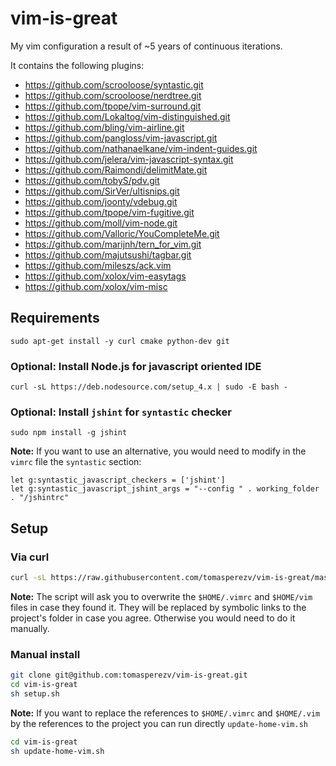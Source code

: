 # vim-is-great

My vim configuration a result of ~5 years of continuous iterations.

It contains the following plugins:

- https://github.com/scrooloose/syntastic.git
- https://github.com/scrooloose/nerdtree.git
- https://github.com/tpope/vim-surround.git
- https://github.com/Lokaltog/vim-distinguished.git
- https://github.com/bling/vim-airline.git
- https://github.com/pangloss/vim-javascript.git
- https://github.com/nathanaelkane/vim-indent-guides.git
- https://github.com/jelera/vim-javascript-syntax.git
- https://github.com/Raimondi/delimitMate.git
- https://github.com/tobyS/pdv.git
- https://github.com/SirVer/ultisnips.git
- https://github.com/joonty/vdebug.git
- https://github.com/tpope/vim-fugitive.git
- https://github.com/moll/vim-node.git
- https://github.com/Valloric/YouCompleteMe.git
- https://github.com/marijnh/tern_for_vim.git
- https://github.com/majutsushi/tagbar.git
- https://github.com/mileszs/ack.vim
- https://github.com/xolox/vim-easytags
- https://github.com/xolox/vim-misc

## Requirements

```
sudo apt-get install -y curl cmake python-dev git
```

### Optional: Install Node.js for javascript oriented IDE

```
curl -sL https://deb.nodesource.com/setup_4.x | sudo -E bash -
```

### Optional: Install `jshint` for `syntastic` checker

```
sudo npm install -g jshint
```

**Note:** If you want to use an alternative, you would need to modify in the `vimrc` file the `syntastic` section:

```
let g:syntastic_javascript_checkers = ['jshint']
let g:syntastic_javascript_jshint_args = "--config " . working_folder . "/jshintrc"
```

## Setup

### Via curl

```bash
curl -sL https://raw.githubusercontent.com/tomasperezv/vim-is-great/master/curl-install.sh | bash -
```

**Note:** The script will ask you to overwrite the `$HOME/.vimrc` and `$HOME/vim` files in case they found it. They will be replaced by symbolic links to the project's folder in case you agree. Otherwise you would need to do it manually.

### Manual install

```bash
git clone git@github.com:tomasperezv/vim-is-great.git
cd vim-is-great
sh setup.sh
```

**Note:** If you want to replace the references to `$HOME/.vimrc` and `$HOME/.vim` by the references to the project you can run directly `update-home-vim.sh`

```bash
cd vim-is-great
sh update-home-vim.sh
```
